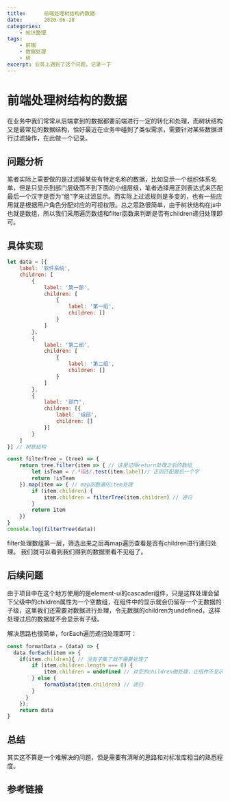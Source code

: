 ```yaml
---
title:      前端处理树结构的数据
date:       2020-06-28
categories:
    - 知识整理
tags:
    - 前端
    - 数据处理
    - 树
excerpt: 业务上遇到了这个问题，记录一下
---
```


# 前端处理树结构的数据

在业务中我们常常从后端拿到的数据都要前端进行一定的转化和处理，而树状结构又是最常见的数据结构，恰好最近在业务中碰到了类似需求，需要针对某些数据进行过滤操作，在此做一个记录。

## 问题分析

笔者实际上需要做的是过滤掉某些有特定名称的数据，比如显示一个组织体系名单，但是只显示到部门层级而不到下面的小组层级，笔者选择用正则表达式来匹配最后一个汉字是否为“组”字来过滤显示。而实际上过滤规则是多变的，也有一些应用就是根据用户角色分配对应的可视权限。总之思路很简单，由于树状结构在js中也就是数组，所以我们采用遍历数组和filter函数来判断是否有children递归处理即可。

## 具体实现

```javascript
let data = [{
    label: '软件系统',
    children: [
        {
            label: '第一部',
            children: [
                {
                    label: '第一组',
                    children: []
                }
            ]
        }，
        {
            label: '第二部',
            children: [
                {
                    label: '第二组',
                    children: []
                }
            ]
        },
        {
            label: '部门',
            children: [{
                label: '组部',
                children: []
            }]
        }
    ]
}] // 树状结构

const filterTree = (tree) => {
    return tree.filter(item => { // 这里记得return处理之后的数组
        let isTeam = /.*组$/.test(item.label)// 正则匹配最后一个字
        return !isTeam
    }).map(item => { // map函数遍历item处理
        if (item.children) {
            item.children = filterTree(item.children) // 递归
        }
        return item
    })
}
console.log(filterTree(data))
```

filter处理数组第一层，筛选出来之后再map遍历查看是否有children进行递归处理。
我们就可以看到我们得到的数据里看不见组了。

## 后续问题

由于项目中在这个地方使用的是element-ui的cascader组件，只是这样处理会留下父级中的children属性为一个空数组，在组件中的显示就会仍留存一个无数据的子级，这里我们还需要对数据进行处理，令无数据的children为undefined，这样处理过后的数据就不会显示有子级。

解决思路也很简单，forEach遍历递归处理即可：

```javascript
const formatData = (data) => {
  data.forEach(item => {
    if(item.children){ // 没有子集了就不需要处理了
        if (item.children.length === 0) {
            item.children = undefined // 对空的children做处理，让组件不显示
        } else {
            formatData(item.children) // 递归
        }
      }
    });
    return data
}
```

## 总结

其实这不算是一个难解决的问题，但是需要有清晰的思路和对标准库相当的熟悉程度。

## 参考链接

[1]:https://zhidao.baidu.com/question/918126819247954499.html
[2]:https://www.jianshu.com/p/5b816c76298f
